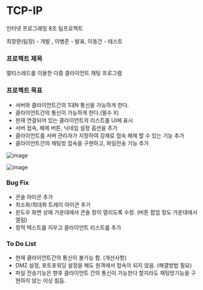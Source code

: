 # TCP-IP

인터넷 프로그래밍 8조 팀프로젝트 <br>

최창환(팀장) - 개발 , 이병준 - 발표, 이동건 - 테스트

<h3>프로젝트 제목</h3>

멀티스레드를 이용한 다중 클라이언트 채팅 프로그램

<h3>프로젝트 목표</h3> 

- 서버와 클라이언트간의 1대N 통신을 가능하게 한다.
- 클라이언트간의 통신이 가능하게 한다.(필수 X)
- 현재 연결되어 있는 클라이언트의 리스트를 UI에 표시
- 서버 접속, 해제 버튼, 닉네임 설정 옵션을 추가
- 클라이언트를 서버 관리자가 지정하여 강제로 접속 해제 할 수 있는 기능 추가
- 클라이언트간의 채팅방 접속을 구현하고, 파일전송 기능 추가

![image](https://user-images.githubusercontent.com/57865037/142768503-d1521166-d81a-4e27-a61d-b7cb49185b98.png)

![image](https://user-images.githubusercontent.com/57865037/142768573-d9a5cdf6-44d7-4ae8-a1bb-4173cde11872.png)

<h3>Bug Fix</h3> 

- 콘솔 아이콘 추가 
- 최소화/최대화 트레이 아이콘 추가
- 윈도우 화면 상에 가운데에서 콘솔 창이 열리도록 수정. (버튼 팝업 창도 가운데에서 열림)
- 정적 텍스트를 지우고 클라이언트 리스트를 추가

<h3>To Do List</h3>

- 현재 클라이언트간의 통신이 불가능 함. (개선사항)
- DMZ 설정, 포트포워딩 설정을 해도 원격에서 접속이 되지 않음. (해결방법 필요)
- 파일 전송기능은 향후 클라이언트 간의 통신이 가능한다 할지라도 채팅방기능을 구현하지 않는 이상 힘듬.
